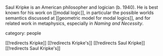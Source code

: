Saul Kripke is an American philosopher and logician (b. 1940). He is best known for his work on [[modal logic]], in particular the possible worlds semantics discussed at [[geometric model for modal logics]], and for related work in metaphysics, especially in _Naming and Necessity_.


category: people

[[!redirects Kripke]]
[[!redirects Kripke's]]
[[!redirects Saul Kripke]]
[[!redirects Saul Kripke's]]
